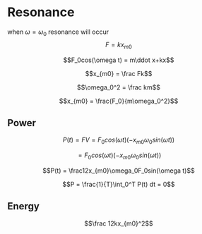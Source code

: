 # Resonance
when $\omega = \omega_0$ resonance will occur
$$F = kx_{m0}$$

$$F_0cos(\omega t) = m\ddot x+kx$$

$$x_{m0} = \frac Fk$$

$$\omega_0^2 = \frac km$$

$$x_{m0} = \frac{F_0}{m\omega_0^2}$$

## Power
$$P(t) = FV = F_0cos(\omega t)(-x_{m0}\omega_0sin(\omega t))$$

$$= F_0cos(\omega t)(-x_{m0}\omega_0sin(\omega t))$$

$$P(t) = \frac12x_{m0}\omega_0F_0sin(\omega t)$$

$$P = \frac{1}{T}\int_0^T P(t) dt = 0$$

## Energy
$$\frac 12kx_{m0}^2$$